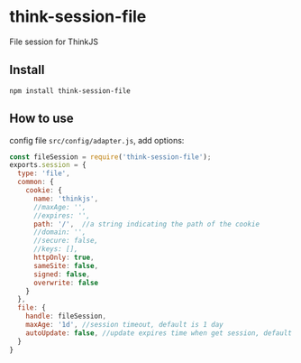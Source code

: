 # think-session-file

File session for ThinkJS

## Install

```
npm install think-session-file
```

## How to use

config file `src/config/adapter.js`, add options:

```js
const fileSession = require('think-session-file');
exports.session = {
  type: 'file',
  common: {
    cookie: {
      name: 'thinkjs',
      //maxAge: '',
      //expires: '',
      path: '/',  //a string indicating the path of the cookie
      //domain: '',
      //secure: false,
      //keys: [],
      httpOnly: true,
      sameSite: false,
      signed: false,
      overwrite: false
    }
  },
  file: {
    handle: fileSession,
    maxAge: '1d', //session timeout, default is 1 day
    autoUpdate: false, //update expires time when get session, default is false
  }
}
```
